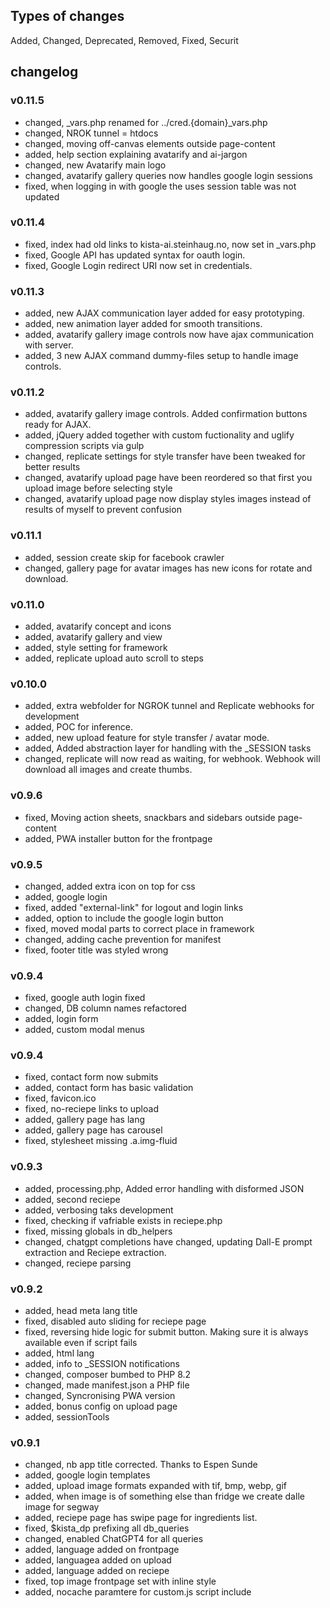 ## Types of changes

Added, Changed, Deprecated, Removed, Fixed, Securit

## changelog


### v0.11.5
- changed, _vars.php renamed for ../cred.{domain}_vars.php
- changed, NROK tunnel = htdocs
- changed, moving off-canvas elements outside page-content
- added, help section explaining avatarify and ai-jargon
- changed, new Avatarify main logo
- changed, avatarify gallery queries now handles google login sessions
- fixed, when logging in with google the uses session table was not updated

### v0.11.4
- fixed, index had old links to kista-ai.steinhaug.no, now set in _vars.php
- fixed, Google API has updated syntax for oauth login.
- fixed, Google Login redirect URI now set in credentials.

### v0.11.3
- added, new AJAX communication layer added for easy prototyping.
- added, new animation layer added for smooth transitions.
- added, avatarify gallery image controls now have ajax communication with server.
- added, 3 new AJAX command dummy-files setup to handle image controls.

### v0.11.2
- added, avatarify gallery image controls. Added confirmation buttons ready for AJAX.
- added, jQuery added together with custom fuctionality and uglify compression scripts via gulp
- changed, replicate settings for style transfer have been tweaked for better results
- changed, avatarify upload page have been reordered so that first you upload image before selecting style
- changed, avatarify upload page now display styles images instead of results of myself to prevent confusion

### v0.11.1
- added, session create skip for facebook crawler
- changed, gallery page for avatar images has new icons for rotate and download.

### v0.11.0
- added, avatarify concept and icons
- added, avatarify gallery and view
- added, style setting for framework
- added, replicate upload auto scroll to steps

### v0.10.0
- added, extra webfolder for NGROK tunnel and Replicate webhooks for development
- added, POC for inference.
- added, new upload feature for style transfer / avatar mode.
- added, Added abstraction layer for handling with the _SESSION tasks
- changed, replicate will now read as waiting, for webhook. Webhook will download all images and create thumbs.

### v0.9.6
- fixed, Moving action sheets, snackbars and sidebars outside page-content
- added, PWA installer button for the frontpage

### v0.9.5
- changed, added extra icon on top for css
- added, google login
- fixed, added "external-link" for logout and login links
- added, option to include the google login button
- fixed, moved modal parts to correct place in framework
- changed, adding cache prevention for manifest
- fixed, footer title was styled wrong

### v0.9.4
- fixed, google auth login fixed
- changed, DB column names refactored
- added, login form
- added, custom modal menus

### v0.9.4
- fixed, contact form now submits
- added, contact form has basic validation
- fixed, favicon.ico
- fixed, no-reciepe links to upload
- added, gallery page has lang
- added, gallery page has carousel
- fixed, stylesheet missing .a.img-fluid

### v0.9.3
- added, processing.php, Added error handling with disformed JSON
- added, second reciepe
- added, verbosing taks development
- fixed, checking if vafriable exists in reciepe.php
- fixed, missing globals in db_helpers
- changed, chatgpt completions have changed, updating Dall-E prompt extraction and Reciepe extraction.
- changed, reciepe parsing

### v0.9.2
- added, head meta lang title 
- fixed, disabled auto sliding for reciepe page
- fixed, reversing hide logic for submit button. Making sure it is always available even if script fails
- added, html lang
- added, info to _SESSION notifications
- changed, composer bumbed to PHP 8.2
- changed, made manifest.json a PHP file
- changed, Syncronising PWA version
- added, bonus config on upload page
- added, sessionTools

### v0.9.1
- changed, nb app title corrected. Thanks to Espen Sunde
- added, google login templates
- added, upload image formats expanded with tif, bmp, webp, gif
- added, when image is of something else than fridge we create dalle image for segway
- added, reciepe page has swipe page for ingredients list.
- fixed, $kista_dp prefixing all db_queries
- changed, enabled ChatGPT4 for all queries
- added, language added on frontpage
- added, languagea added on upload
- added, language added on reciepe
- fixed, top image frontpage set with inline style
- added, nocache paramtere for custom.js script include
